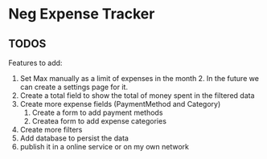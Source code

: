 # Neg Expense Tracker

## TODOS
Features to add:

1. Set Max manually as a limit of expenses in the month
	2. In the future we can create a settings page for it.
2. Create a total field to show the total of money spent in the filtered data
3. Create more expense fields (PaymentMethod and Category)
	1. Create a form to add payment methods
	2. Createa form to add expense categories
4. Create more filters
5. Add database to persist the data
6. publish it in a online service or on my own network
